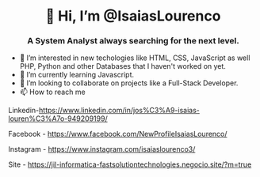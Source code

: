 <h1 align="center"> 👋 Hi, I’m @IsaiasLourenco </h1>
<h3 align="center"> A System Analyst always searching for the next level. </h3>

- 👀 I’m interested in new techologies like HTML, CSS, JavaScript as well PHP, Python and other Databases that I haven't worked on yet.
- 🌱 I’m currently learning Javascript.
- 💞️ I’m looking to collaborate on projects like a Full-Stack Developer.
- 📫 How to reach me

Linkedin-https://www.linkedin.com/in/jos%C3%A9-isaias-louren%C3%A7o-949209199/

Facebook - https://www.facebook.com/NewProfileIsaiasLourenco/

Instagram - https://www.instagram.com/isaiaslourenco3/

Site - https://jil-informatica-fastsolutiontechnologies.negocio.site/?m=true


<!---
IsaiasLourenco/IsaiasLourenco is a ✨ special ✨ repository because its `README.md` (this file) appears on your GitHub profile.
You can click the Preview link to take a look at your changes.
--->
